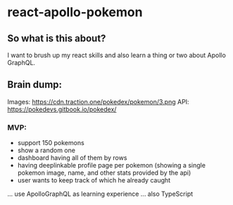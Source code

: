 # react-apollo-pokemon

## So what is this about?
I want to brush up my react skills and also learn a thing or two about Apollo GraphQL.

## Brain dump:

Images: https://cdn.traction.one/pokedex/pokemon/3.png
API: https://pokedevs.gitbook.io/pokedex/

### MVP:
* support 150 pokemons
* show a random one
* dashboard having all of them by rows
* having deeplinkable profile page per pokemon (showing a single pokemon image, name, and other stats provided by the api)
* user wants to keep track of which he already caught

... use ApolloGraphQL as learning experience
... also TypeScript
